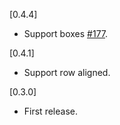 [0.4.4]
- Support boxes [#177](https://github.com/dooboolab/dooboo-ui-native/pull/117).

[0.4.1]
- Support row aligned.

[0.3.0]
- First release.
